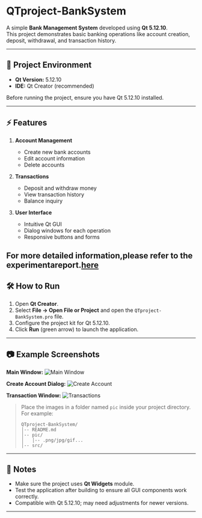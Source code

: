 # QTproject-BankSystem

A simple **Bank Management System** developed using **Qt 5.12.10**.  
This project demonstrates basic banking operations like account creation, deposit, withdrawal, and transaction history.

---

## 📌 Project Environment

- **Qt Version:** 5.12.10  
- **IDE:** Qt Creator (recommended)  

Before running the project, ensure you have Qt 5.12.10 installed.

---

## ⚡ Features

1. **Account Management**
   - Create new bank accounts
   - Edit account information
   - Delete accounts

2. **Transactions**
   - Deposit and withdraw money
   - View transaction history
   - Balance inquiry

3. **User Interface**
   - Intuitive Qt GUI
   - Dialog windows for each operation
   - Responsive buttons and forms

For more detailed information,please refer to the experimentareport.[here](../UserManual.pdf)
---

## 🛠️ How to Run

1. Open **Qt Creator**.  
2. Select **File → Open File or Project** and open the `QTproject-BankSystem.pro` file.  
3. Configure the project kit for Qt 5.12.10.  
4. Click **Run** (green arrow) to launch the application.  

---

## 📷 Example Screenshots

**Main Window:**
![Main Window](images/main_window.png "Bank System Main Window")

**Create Account Dialog:**
![Create Account](images/create_account.png "Create New Account")

**Transaction Window:**
![Transactions](images/transactions.png "Deposit and Withdraw Money")

> Place the images in a folder named `pic` inside your project directory.  
> For example:
>
> ```
> QTproject-BankSystem/
> │-- README.md
> │-- pic/
> │   │-- .png/jpg/gif...
> │-- src/
> ```

---

## 📝 Notes

- Make sure the project uses **Qt Widgets** module.  
- Test the application after building to ensure all GUI components work correctly.  
- Compatible with Qt 5.12.10; may need adjustments for newer versions.

---
